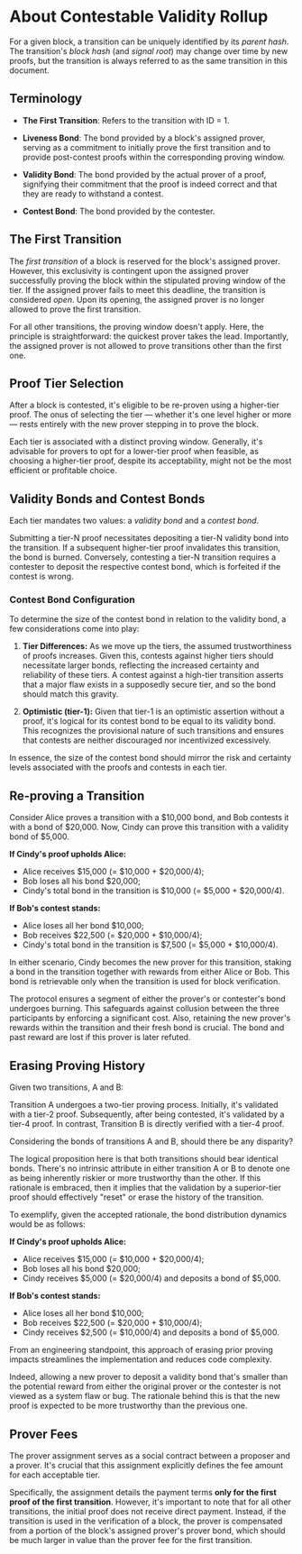 # About Contestable Validity Rollup

For a given block, a transition can be uniquely identified by its _parent hash_. The transition's _block hash_ (and _signal root_) may change over time by new proofs, but the transition is always referred to as the same transition in this document.

## Terminology

- **The First Transition**: Refers to the transition with ID = 1.

- **Liveness Bond**: The bond provided by a block's assigned prover, serving as a commitment to initially prove the first transition and to provide post-contest proofs within the corresponding proving window.

- **Validity Bond**: The bond provided by the actual prover of a proof, signifying their commitment that the proof is indeed correct and that they are ready to withstand a contest.

- **Contest Bond**: The bond provided by the contester.

## The First Transition

The _first transition_ of a block is reserved for the block's assigned prover. However, this exclusivity is contingent upon the assigned prover successfully proving the block within the stipulated proving window of the tier. If the assigned prover fails to meet this deadline, the transition is considered _open_. Upon its opening, the assigned prover is no longer allowed to prove the first transition.

For all other transitions, the proving window doesn't apply. Here, the principle is straightforward: the quickest prover takes the lead. Importantly, the assigned prover is not allowed to prove transitions other than the first one.

## Proof Tier Selection

After a block is contested, it's eligible to be re-proven using a higher-tier proof. The onus of selecting the tier — whether it's one level higher or more — rests entirely with the new prover stepping in to prove the block.

Each tier is associated with a distinct proving window. Generally, it's advisable for provers to opt for a lower-tier proof when feasible, as choosing a higher-tier proof, despite its acceptability, might not be the most efficient or profitable choice.

## Validity Bonds and Contest Bonds

Each tier mandates two values: a _validity bond_ and a _contest bond_.

Submitting a tier-N proof necessitates depositing a tier-N validity bond into the transition. If a subsequent higher-tier proof invalidates this transition, the bond is burned. Conversely, contesting a tier-N transition requires a contester to deposit the respective contest bond, which is forfeited if the contest is wrong.

### Contest Bond Configuration

To determine the size of the contest bond in relation to the validity bond, a few considerations come into play:

1. **Tier Differences:** As we move up the tiers, the assumed trustworthiness of proofs increases. Given this, contests against higher tiers should necessitate larger bonds, reflecting the increased certainty and reliability of these tiers. A contest against a high-tier transition asserts that a major flaw exists in a supposedly secure tier, and so the bond should match this gravity.

2. **Optimistic (tier-1):** Given that tier-1 is an optimistic assertion without a proof, it's logical for its contest bond to be equal to its validity bond. This recognizes the provisional nature of such transitions and ensures that contests are neither discouraged nor incentivized excessively.

In essence, the size of the contest bond should mirror the risk and certainty levels associated with the proofs and contests in each tier.

## Re-proving a Transition

Consider Alice proves a transition with a $10,000 bond, and Bob contests it with a bond of $20,000. Now, Cindy can prove this transition with a validity bond of $5,000.

**If Cindy's proof upholds Alice:**

- Alice receives $15,000 (= $10,000 + $20,000/4);
- Bob loses all his bond $20,000;
- Cindy's total bond in the transition is $10,000 (= $5,000 + $20,000/4).

**If Bob's contest stands:**

- Alice loses all her bond $10,000;
- Bob receives $22,500 (= $20,000 + $10,000/4);
- Cindy's total bond in the transition is $7,500 (= $5,000 + $10,000/4).

In either scenario, Cindy becomes the new prover for this transition, staking a bond in the transition together with rewards from either Alice or Bob. This bond is retrievable only when the transition is used for block verification.

The protocol ensures a segment of either the prover's or contester's bond undergoes burning. This safeguards against collusion between the three participants by enforcing a significant cost. Also, retaining the new prover's rewards within the transition and their fresh bond is crucial. The bond and past reward are lost if this prover is later refuted.

## Erasing Proving History

Given two transitions, A and B:

Transition A undergoes a two-tier proving process. Initially, it's validated with a tier-2 proof. Subsequently, after being contested, it's validated by a tier-4 proof. In contrast, Transition B is directly verified with a tier-4 proof.

Considering the bonds of transitions A and B, should there be any disparity?

The logical proposition here is that both transitions should bear identical bonds. There's no intrinsic attribute in either transition A or B to denote one as being inherently riskier or more trustworthy than the other. If this rationale is embraced, then it implies that the validation by a superior-tier proof should effectively "reset" or erase the history of the transition.

To exemplify, given the accepted rationale, the bond distribution dynamics would be as follows:

**If Cindy's proof upholds Alice:**

- Alice receives $15,000 (= $10,000 + $20,000/4);
- Bob loses all his bond $20,000;
- Cindy receives $5,000 (= $20,000/4) and deposits a bond of $5,000.

**If Bob's contest stands:**

- Alice loses all her bond $10,000;
- Bob receives $22,500 (= $20,000 + $10,000/4);
- Cindy receives $2,500 (= $10,000/4) and deposits a bond of $5,000.

From an engineering standpoint, this approach of erasing prior proving impacts streamlines the implementation and reduces code complexity.

Indeed, allowing a new prover to deposit a validity bond that's smaller than the potential reward from either the original prover or the contester is not viewed as a system flaw or bug. The rationale behind this is that the new proof is expected to be more trustworthy than the previous one.

## Prover Fees

The prover assignment serves as a social contract between a proposer and a prover. It's crucial that this assignment explicitly defines the fee amount for each acceptable tier.

Specifically, the assignment details the payment terms **only for the first proof of the first transition**. However, it's important to note that for all other transitions, the initial proof does not receive direct payment. Instead, if the transition is used in the verification of a block, the prover is compensated from a portion of the block's assigned prover's prover bond, which should be much larger in value than the prover fee for the first transition.
